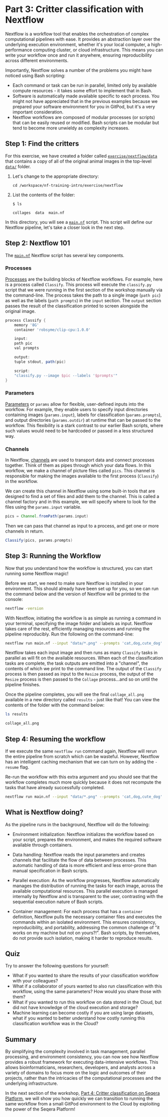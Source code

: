 # Part 3: Critter classification with Nextflow

Nextflow is a workflow tool that enables the orchestration of complex computational pipelines with ease. It provides an abstraction layer over the underlying execution environment, whether it's your local computer, a high-performance computing cluster, or cloud infrastructure. This means you can write your workflow once and run it anywhere, ensuring reproducibility across different environments.

Importantly, Nextflow solves a number of the problems you might have noticed using Bash scripting:

- Each command or task can be run in parallel, limited only by available compute resources - it takes some effort to implement that in Bash.
- Software is automatically made available specific to each process. You might not have appreciated that in the previous examples because we prepared your software environment for you in GitPod, but it's a very important consideration.
- Nextflow workflows are composed of modular processes (or scripts) that can be easily reused or modified. Bash scripts can be modular but tend to become more unwieldy as complexity increases.

## Step 1: Find the critters

For this exercise, we have created a folder called [`exercise/nextflow/data`](../exercise/nextflow/data) that contains a copy of all of the original animal images in the top-level [`data/`](../data/) folder.

1. Let's change to the appropriate directory:

    ```console
    cd /workspace/nf-training-intro/exercise/nextflow
    ```

2. List the contents of the folder:

   ```console
   $ ls

   collages  data  main.nf
   ```

In this directory, you will see a [`main.nf`](../exercise/nextflow/main.nf) script. This script will define our Nextflow pipeline, let's take a closer look in the next step.

## Step 2: Nextflow 101

The [`main.nf`](../exercise/nextflow/main.nf) Nextflow script has several key components.

### Processes

[Processes](https://www.nextflow.io/docs/latest/process.html#processes) are the building blocks of Nextflow workflows. For example, here is a process called `Classify`. This process will execute the `classify.py` script that we were running in the first section of the workshop manually via the command-line. The process takes the path to a single image (`path pic`) as well as the labels (`path prompts`) in the `input` section. The `output` section passes the result of the classification printed to screen alongside the original image.

```groovy
process Classify {
    memory '8G'
    container 'robsyme/clip-cpu:1.0.0'

    input:
    path pic
    val prompts

    output:
    tuple stdout, path(pic)

    script:
    "classify.py --image $pic --labels '$prompts'"
}
```

### Parameters

[Parameters](https://www.nextflow.io/docs/latest/cli.html#pipeline-parameters) or `params` allow for flexible, user-defined inputs into the workflow. For example, they enable users to specify input directories containing images (`params.input`), labels for classification (`params.prompts`), and output directories (`params.outdir`) at runtime that can be passed to the workflow. This flexibility is a stark contrast to our earlier Bash scripts, where such values would need to be hardcoded or passed in a less structured way.

### Channels

In Nextflow, [channels](https://www.nextflow.io/docs/latest/channel.html#channels) are used to transport data and connect processes together. Think of them as pipes through which your data flows. In this workflow, we make a channel of picture files called `pics`. This channel is responsible for making the images available to the first process (`Classify`) in the workflow.

We can create this channel in Nextflow using some built-in tools that are designed to find a set of files and add them to the channel. This is called a channel factory and in this example, we will specify where to look for the files using the `params.input` variable.

```groovy
pics = Channel.fromPath(params.input)
```

Then we can pass that channel as input to a process, and get one or more channels in return.

```groovy
Classify(pics, params.prompts)
```

## Step 3: Running the Workflow

Now that you understand how the workflow is structured, you can start running some Nextflow magic!

Before we start, we need to make sure Nextflow is installed in your environment. This should already have been set up for you, so we can run the command below and the version of Nextflow will be printed to the console:

```bash
nextflow -version
```

With Nextflow, initiating the workflow is as simple as running a command in your terminal, specifying the image folder and labels as input. Nextflow takes care of the rest, efficiently managing resources and running the pipeline reproducibly. Run the following on the command-line:

```bash
nextflow run main.nf --input "data/*.png" --prompts 'cat,dog,cute_dog' --outdir results
```

Nextflow takes each input image and then runs as many `Classify` tasks in parallel as will fit on the available resources. When each of the classification tasks are complete, the task outputs are emitted into a "channel", the contents of which we print to the command line. The output of the `Classify` process is then passed as input to the `Resize` process, the output of the `Resize` process is then passed to the `Collage` process...and so on until the pipeline finishes.

Once the pipeline completes, you will see the final `collage_all.png` available in a new directory called `results` - just like that! You can view the contents of the folder with the command below:

```bash
ls results

collage_all.png
```

## Step 4: Resuming the workflow

If we execute the same `nextflow run` command again, Nextflow will rerun the entire pipeline from scratch which can be wasteful. However, Nextflow has an intelligent caching mechanism that we can turn on by adding the `-resume` flag.

Re-run the workflow with this extra argument and you should see that the workflow completes much more quickly because it does not recompute the tasks that have already successfully completed.

```bash
nextflow run main.nf --input "data/*.png" --prompts 'cat,dog,cute_dog' --outdir results -resume
```

## What is Nextflow doing?

As the pipeline runs in the background, Nextflow will do the following:

- Environment initialization: Nextflow initializes the workflow based on your script, prepares the environment, and makes the required software available through containers.

- Data handling: Nextflow reads the input parameters and creates channels that facilitate the flow of data between processes. This automatic handling of data is more efficient and less error-prone than manual specification in Bash scripts.

- Parallel execution: As the workflow progresses, Nextflow automatically manages the distribution of running the tasks for each image, across the available computational resources. This parallel execution is managed internally by Nextflow and is transparent to the user, contrasting with the sequential execution nature of Bash scripts.

- Container management: For each process that has a `container` definition, Nextflow pulls the necessary container files and executes the commands within an isolated environment. This ensures consistency, reproducibility, and portability, addressing the common challenge of "it works on my machine but not on yours?!". Bash scripts, by themselves, do not provide such isolation, making it harder to reproduce results.

## Quiz

Try to answer the following questions for yourself:

- What if you wanted to share the results of your classification workflow with your colleagues?
- What if a collaborator of yours wanted to also run classification with this workflow, using the same parameters? How would you share those with them?
- What if you wanted to run this workflow on data stored in the Cloud, but did not have knowledge of the cloud execution and storage?
- Machine learning can become costly if you are using large datasets, what if you wanted to better understand how costly running this classification workflow was in the Cloud?

## Summary

By simplifying the complexity involved in task management, parallel processing, and environment consistency, you can now see how Nextflow provides a robust framework for executing data-intensive workflows. This allows bioinformaticians, researchers, developers, and analysts across a variety of domains to focus more on the logic and outcomes of their projects, rather than the intricacies of the computational processes and the underlying infrastructure.

In the next section of the workshop, [Part 4: Critter classification on Seqera Platform](part4-platform.md), we will show you how quickly we can transition to running the same workflow from a small GitPod environment to the Cloud by exploiting the power of the Seqera Platform!
